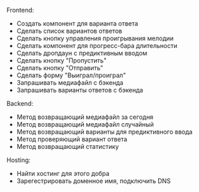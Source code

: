 Frontend:
- Создать компонент для варианта ответа
- Сделать список вариантов ответов
- Сделать кнопку управления проигрывания мелодии
- Сделать компонент для прогресс-бара длительности
- Сделать дропдаун с предиктивным вводом
- Сделать кнопку "Пропустить"
- Сделать кнопку "Отправить"
- Сделать форму "Выиграл/проиграл"
- Запрашивать медиафайл с бэкенда
- Запрашивать варианты ответов с бэкенда

Backend: 
- Метод возвращающий медиафайл за сегодня
- Метод возвращающий медиафайл случайный
- Метод возвращающий варианты для предиктивного ввода
- Метод проверяющий вариант ответа
- Метод возвращающий статистику

Hosting:
- Найти хостинг для этого добра
- Зарегестрировать доменное имя, подключить DNS

